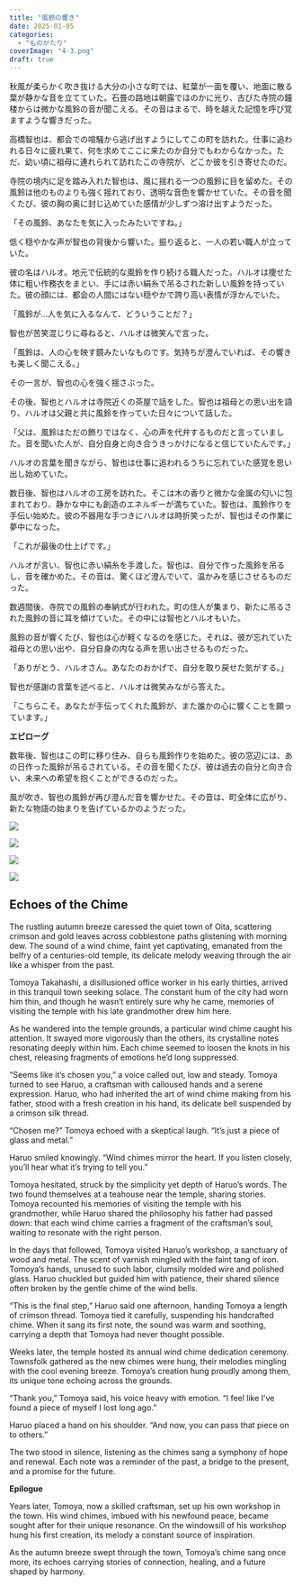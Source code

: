 ```yaml
---
title: "風鈴の響き"
date: 2025-01-05
categories: 
  - "ものがたり"
coverImage: "4-3.png"
draft: true
---
```


秋風が柔らかく吹き抜ける大分の小さな町では、紅葉が一面を覆い、地面に散る葉が静かな音を立てていた。石畳の路地は朝露でほのかに光り、古びた寺院の鐘楼からは微かな風鈴の音が聞こえる。その音はまるで、時を越えた記憶を呼び覚ますような響きだった。

高橋智也は、都会での喧騒から逃げ出すようにしてこの町を訪れた。仕事に追われる日々に疲れ果て、何を求めてここに来たのか自分でもわからなかった。ただ、幼い頃に祖母に連れられて訪れたこの寺院が、どこか彼を引き寄せたのだ。

寺院の境内に足を踏み入れた智也は、風に揺れる一つの風鈴に目を留めた。その風鈴は他のものよりも強く揺れており、透明な音色を響かせていた。その音を聞くたび、彼の胸の奥に封じ込めていた感情が少しずつ溶け出すようだった。

「その風鈴、あなたを気に入ったみたいですね。」

低く穏やかな声が智也の背後から響いた。振り返ると、一人の若い職人が立っていた。

彼の名はハルオ。地元で伝統的な風鈴を作り続ける職人だった。ハルオは痩せた体に粗い作務衣をまとい、手には赤い絹糸で吊るされた新しい風鈴を持っていた。彼の顔には、都会の人間にはない穏やかで誇り高い表情が浮かんでいた。

「風鈴が…人を気に入るなんて、どういうことだ？」

智也が苦笑混じりに尋ねると、ハルオは微笑んで言った。

「風鈴は、人の心を映す鏡みたいなものです。気持ちが澄んでいれば、その響きも美しく聞こえる。」

その一言が、智也の心を強く揺さぶった。

その後、智也とハルオは寺院近くの茶屋で話をした。智也は祖母との思い出を語り、ハルオは父親と共に風鈴を作っていた日々について話した。

「父は、風鈴はただの飾りではなく、心の声を代弁するものだと言っていました。音を聞いた人が、自分自身と向き合うきっかけになると信じていたんです。」

ハルオの言葉を聞きながら、智也は仕事に追われるうちに忘れていた感覚を思い出し始めていた。

数日後、智也はハルオの工房を訪れた。そこは木の香りと微かな金属の匂いに包まれており、静かな中にも創造のエネルギーが満ちていた。智也は、風鈴作りを手伝い始めた。彼の不器用な手つきにハルオは時折笑ったが、智也はその作業に夢中になった。

「これが最後の仕上げです。」

ハルオが言い、智也に赤い絹糸を手渡した。智也は、自分で作った風鈴を吊るし、音を確かめた。その音は、驚くほど澄んでいて、温かみを感じさせるものだった。

数週間後、寺院での風鈴の奉納式が行われた。町の住人が集まり、新たに吊るされた風鈴の音に耳を傾けていた。その中には智也とハルオもいた。

風鈴の音が響くたび、智也は心が軽くなるのを感じた。それは、彼が忘れていた祖母との思い出や、自分自身の内なる声を思い出させるものだった。

「ありがとう、ハルオさん。あなたのおかげで、自分を取り戻せた気がする。」

智也が感謝の言葉を述べると、ハルオは微笑みながら答えた。

「こちらこそ。あなたが手伝ってくれた風鈴が、また誰かの心に響くことを願っています。」

**エピローグ**

数年後、智也はこの町に移り住み、自らも風鈴作りを始めた。彼の窓辺には、あの日作った風鈴が吊るされている。その音を聞くたび、彼は過去の自分と向き合い、未来への希望を抱くことができるのだった。

風が吹き、智也の風鈴が再び澄んだ音を響かせた。その音は、町全体に広がり、新たな物語の始まりを告げているかのようだった。

![](images/1-3-1024x585.png)

![](images/2-3-1024x585.png)

![](images/3-4-1024x585.png)

![](images/4-4-1024x585.png)

## **Echoes of the Chime**

The rustling autumn breeze caressed the quiet town of Oita, scattering crimson and gold leaves across cobblestone paths glistening with morning dew. The sound of a wind chime, faint yet captivating, emanated from the belfry of a centuries-old temple, its delicate melody weaving through the air like a whisper from the past.

Tomoya Takahashi, a disillusioned office worker in his early thirties, arrived in this tranquil town seeking solace. The constant hum of the city had worn him thin, and though he wasn’t entirely sure why he came, memories of visiting the temple with his late grandmother drew him here.

As he wandered into the temple grounds, a particular wind chime caught his attention. It swayed more vigorously than the others, its crystalline notes resonating deeply within him. Each chime seemed to loosen the knots in his chest, releasing fragments of emotions he’d long suppressed.

“Seems like it’s chosen you,” a voice called out, low and steady. Tomoya turned to see Haruo, a craftsman with calloused hands and a serene expression. Haruo, who had inherited the art of wind chime making from his father, stood with a fresh creation in his hand, its delicate bell suspended by a crimson silk thread.

“Chosen me?” Tomoya echoed with a skeptical laugh. “It’s just a piece of glass and metal.”

Haruo smiled knowingly. “Wind chimes mirror the heart. If you listen closely, you’ll hear what it’s trying to tell you.”

Tomoya hesitated, struck by the simplicity yet depth of Haruo’s words. The two found themselves at a teahouse near the temple, sharing stories. Tomoya recounted his memories of visiting the temple with his grandmother, while Haruo shared the philosophy his father had passed down: that each wind chime carries a fragment of the craftsman’s soul, waiting to resonate with the right person.

In the days that followed, Tomoya visited Haruo’s workshop, a sanctuary of wood and metal. The scent of varnish mingled with the faint tang of iron. Tomoya’s hands, unused to such labor, clumsily molded wire and polished glass. Haruo chuckled but guided him with patience, their shared silence often broken by the gentle chime of the wind bells.

“This is the final step,” Haruo said one afternoon, handing Tomoya a length of crimson thread. Tomoya tied it carefully, suspending his handcrafted chime. When it sang its first note, the sound was warm and soothing, carrying a depth that Tomoya had never thought possible.

Weeks later, the temple hosted its annual wind chime dedication ceremony. Townsfolk gathered as the new chimes were hung, their melodies mingling with the cool evening breeze. Tomoya’s creation hung proudly among them, its unique tone echoing across the grounds.

“Thank you,” Tomoya said, his voice heavy with emotion. “I feel like I’ve found a piece of myself I lost long ago.”

Haruo placed a hand on his shoulder. “And now, you can pass that piece on to others.”

The two stood in silence, listening as the chimes sang a symphony of hope and renewal. Each note was a reminder of the past, a bridge to the present, and a promise for the future.

**Epilogue**

Years later, Tomoya, now a skilled craftsman, set up his own workshop in the town. His wind chimes, imbued with his newfound peace, became sought after for their unique resonance. On the windowsill of his workshop hung his first creation, its melody a constant source of inspiration.

As the autumn breeze swept through the town, Tomoya’s chime sang once more, its echoes carrying stories of connection, healing, and a future shaped by harmony.
